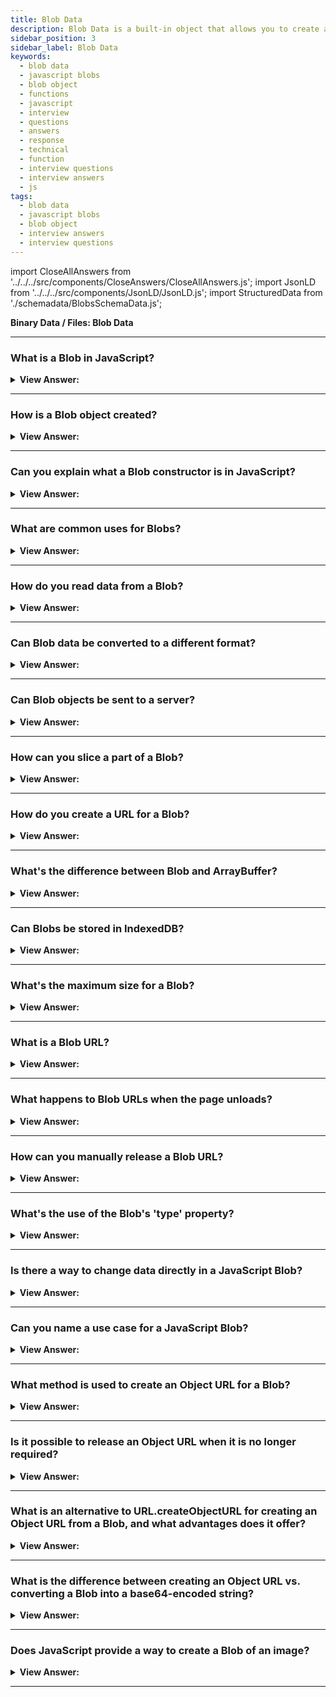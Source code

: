 ```yaml
---
title: Blob Data
description: Blob Data is a built-in object that allows you to create a Blob object. It is used in the browser to create a Blob object from an array of bytes.
sidebar_position: 3
sidebar_label: Blob Data
keywords:
  - blob data
  - javascript blobs
  - blob object
  - functions
  - javascript
  - interview
  - questions
  - answers
  - response
  - technical
  - function
  - interview questions
  - interview answers
  - js
tags:
  - blob data
  - javascript blobs
  - blob object
  - interview answers
  - interview questions
---
```


import CloseAllAnswers from '../../../src/components/CloseAnswers/CloseAllAnswers.js';
import JsonLD from '../../../src/components/JsonLD/JsonLD.js';
import StructuredData from './schemadata/BlobsSchemaData.js';

<JsonLD data={StructuredData} />

<head>
  <title>Blob Data | JavaScript Frontend Phone Interview Questions</title>
</head>

**Binary Data / Files: Blob Data**

<CloseAllAnswers />

---

### What is a Blob in JavaScript?

<details>
  <summary><strong>View Answer:</strong></summary>
  <div>
  <div><strong>Interview Response:</strong> A Blob is a file-like object that represents a sequence of bytes (immutable raw data), used for operations involving large amounts of data like files, images, or video streams.
  </div><br />
  <div><strong className="codeExample">Code Example:</strong><br /><br />

  <div></div>

```js
const blob = new Blob(data, {type: 'text/plain'});
```

  </div>
  </div>
</details>

---

### How is a Blob object created?

<details>
  <summary><strong>View Answer:</strong></summary>
  <div>
  <div><strong>Interview Response:</strong> It's created using the Blob constructor, which takes an array of data parts and optional MIME type.
  </div><br />
  <div><strong className="codeExample">Code Example:</strong><br /><br />

  <div></div>

```js
const blob = new Blob(["This is a sample file content."], { type: "text/plain;charset=utf-8" });
```

  </div>
  </div>
</details>

---

### Can you explain what a Blob constructor is in JavaScript?

<details>
  <summary><strong>View Answer:</strong></summary>
  <div>
  <div><strong>Interview Response:</strong> A Blob constructor in JavaScript is used to create a new Blob object which represents immutable raw data, optionally specifying the data's MIME type.
    </div><br />
  <div><strong>Technical Response:</strong> The Blob() constructor returns a new Blob object. The blob's content consists of an optional string type (a MIME-type usually), plus blobParts - a sequence of other Blob objects, strings, and BufferSource. The blobParts is an array of Blob/BufferSource/String values. The options argument has two optional object parameters, including the type and endings. The Blob type, usually a MIME-type, e.g., text/html. The endings parameter is specific to how to interpret newline characters (\n) within the contents of the data is text. The default value, transparent, copies newline characters into the blob without changing them. To convert newlines to the host system's native convention, specify the value native. The arguments are similar to array.slice, negative numbers are allowed too.
    </div><br />
  <div><strong className="codeExample">Syntax:</strong> new Blob(blobParts, options);<br />

  <div></div>
  </div><br />
  <div><strong className="codeExample">Code Example:</strong><br /><br />

  <div></div>

```js
var myBlobParts = ['<html><h2>This is heading</h2></html>'];
// an array consisting of a single DOMString

var myBlob = new Blob(myBlobParts, {
  type: 'text/html',
  endings: 'transparent',
}); // the blob

console.log(myBlob.size + ' bytes size');
// Output: 37 bytes size

console.log(myBlob.type + ' is the type');
// Output: text/html is the type
```

  </div>
  </div>
</details>

---

### What are common uses for Blobs?

<details>
  <summary><strong>View Answer:</strong></summary>
  <div>
  <div><strong>Interview Response:</strong> Blobs are often used for handling file uploads, download, reading large files, and managing binary data.
  </div>
  </div>
</details>

---

### How do you read data from a Blob?

<details>
  <summary><strong>View Answer:</strong></summary>
  <div>
  <div><strong>Interview Response:</strong> To read data from a Blob in JavaScript, you can use the `FileReader` API. Create a new `FileReader` instance, use its `readAsText()` or `readAsArrayBuffer()` method, and listen for the `onload` event to access the data.
  </div><br />
  <div><strong className="codeExample">Code Example:</strong><br /><br />

  <div></div>

```js
const blob = new Blob(["Hello, JavaScript!"], {type: "text/plain"});
const reader = new FileReader();
reader.readAsText(blob);
reader.onload = function() {
  const text = reader.result;
  console.log(text); // "Hello, JavaScript!"
};
```

  </div>
  </div>
</details>

---

### Can Blob data be converted to a different format?

<details>
  <summary><strong>View Answer:</strong></summary>
  <div>
  <div><strong>Interview Response:</strong> Yes, Blob data can be converted to a text string, binary string, or a data URL.
  </div>
  </div>
</details>

---

### Can Blob objects be sent to a server?

<details>
  <summary><strong>View Answer:</strong></summary>
  <div>
  <div><strong>Interview Response:</strong> Yes, Blob objects can be sent to a server using HTTP protocols like POST or PUT, typically using JavaScript's `fetch` or `XMLHttpRequest` APIs.
  </div><br />
  <div><strong className="codeExample">Code Example:</strong><br /><br />

  <div></div>

```html
<html lang="en">
  <head>
    <meta charset="utf-8" />
    <meta http-equiv="X-UA-Compatible" content="IE=edge" />
    <meta name="viewport" content="width=device-width" />

    <title>Fetch Request example</title>
  </head>

  <body>
    <h1>Fetch Request example</h1>
    <img src="" />
  </body>
  <script>
    const myImage = document.querySelector("img");
    const myRequest = new Request("flowers.jpg");

    fetch(myRequest)
      .then((response) => {
        if (!response.ok) {
          throw new Error(`HTTP error, status = ${response.status}`);
        }
        return response.blob();
      })
      .then((myBlob) => {
        const objectURL = URL.createObjectURL(myBlob);
        myImage.src = objectURL;
      })
      .catch((error) => {
        const p = document.createElement("p");
        p.appendChild(document.createTextNode(`Error: ${error.message}`));
        document.body.insertBefore(p, myImage);
      });
  </script>
</html>
```

  </div>
  </div>
</details>

---

### How can you slice a part of a Blob?

<details>
  <summary><strong>View Answer:</strong></summary>
  <div>
  <div><strong>Interview Response:</strong> To slice a part of a Blob in JavaScript, you can use the Blob.slice() method. Specify the start and end offsets (optional) to create a new Blob containing the desired portion of data.
  </div><br />
  <div><strong className="codeExample">Code Example:</strong><br /><br />

  <div></div>

```js
// Assuming you have a Blob object named 'originalBlob'

// Define the start and end offsets for the slice
const startOffset = 10; // Starting offset in bytes
const endOffset = 50; // Ending offset in bytes (optional)

// Create a new Blob slice using the slice() method
const slicedBlob = originalBlob.slice(startOffset, endOffset);

// Use the slicedBlob as desired (e.g., upload or process it)
console.log('Sliced Blob:', slicedBlob);
```

  </div>
  </div>
</details>

---

### How do you create a URL for a Blob?

<details>
  <summary><strong>View Answer:</strong></summary>
  <div>
  <div><strong>Interview Response:</strong> You can create a URL for a Blob using the `URL.createObjectURL()` method of the `URL` interface in JavaScript. It returns a string representing the Blob's URL.
  </div><br />
  <div><strong className="codeExample">Code Example:</strong><br /><br />

  <div></div>

```js
// Assuming you have a Blob object named 'blobData'

// Create a URL for the Blob
const blobURL = URL.createObjectURL(blobData);

// Use the blobURL as desired (e.g., set it as the source of an image or a download link)
console.log('Blob URL:', blobURL);
```

  </div>
  </div>
</details>

---

### What's the difference between Blob and ArrayBuffer?

<details>
  <summary><strong>View Answer:</strong></summary>
  <div>
  <div><strong>Interview Response:</strong> A Blob is a file-like object of immutable, raw data, useful for storing large data, while an ArrayBuffer is a low-level, mutable binary data buffer, ideal for complex data manipulation.
  </div>
  </div>
</details>

---

### Can Blobs be stored in IndexedDB?

<details>
  <summary><strong>View Answer:</strong></summary>
  <div>
  <div><strong>Interview Response:</strong> IndexedDB can store Blob objects, which are often used for storing large amounts of binary data, like images or files, directly in the database.
  </div><br />
  <div><strong className="codeExample">Code Example:</strong><br /><br />

  <div></div>

```js
// Open a database
var openDB = indexedDB.open('blobDB', 1);

openDB.onupgradeneeded = function() {
  var db = openDB.result;
  var store = db.createObjectStore('blobs', { autoIncrement: true });
};

openDB.onsuccess = function() {
  var db = openDB.result;
  var tx = db.transaction('blobs', 'readwrite');
  var store = tx.objectStore('blobs');
  
  // Create a new blob
  var blob = new Blob(["Hello, world!"], {type: "text/plain"});
  
  // Add the blob to IndexedDB
  store.put(blob, 'hello.txt');
  
  tx.oncomplete = function() {
    db.close();
  };
};
```

In this example, we're storing a simple text Blob in an IndexedDB store. The 'readwrite' parameter in db.transaction is used because we're writing data to the store. The blob is stored with the key 'hello.txt'.

  </div>
  </div>
</details>

---

### What's the maximum size for a Blob?

<details>
  <summary><strong>View Answer:</strong></summary>
  <div>
  <div><strong>Interview Response:</strong> The maximum size of a Blob object is determined by the available memory of the user's device. There isn't a fixed limit defined in the Blob API specification.
  </div>
  </div>
</details>

---

### What is a Blob URL?

<details>
  <summary><strong>View Answer:</strong></summary>
  <div>
  <div><strong>Interview Response:</strong> A Blob URL is a URL that points to a Blob or File object. It's created using the URL.createObjectURL() function in JavaScript.
  </div><br />
  <div><strong className="codeExample">Code Example:</strong><br /><br />

  <div></div>

```javascript
// Create a Blob from a string
var blob = new Blob(["Hello, world!"], {type: "text/plain"});

// Create a Blob URL for the Blob
var blobURL = URL.createObjectURL(blob);

console.log(blobURL);
// This will log a Blob URL like: blob:http://your-site.com/12345678-1234-1234-1234567890ab

// Remember to revoke the Blob URL when you're done with it
URL.revokeObjectURL(blobURL);
```

In this example, `blobURL` will be a Blob URL that you can use as a source in a `<img>`, `<audio>`, `<video>`, `<link>`, or `<script>` tag, or you can open it in a new window or tab. It's important to revoke the Blob URL when you're done with it to free up memory.

  </div>
  </div>
</details>

---

### What happens to Blob URLs when the page unloads?

<details>
  <summary><strong>View Answer:</strong></summary>
  <div>
  <div><strong>Interview Response:</strong> Blob URLs are not automatically revoked when the page unloads. They persist until the document is fully de-referenced or the URLs are explicitly revoked with URL.revokeObjectURL().
  </div><br />
  <div><strong className="codeExample">Code Example:</strong><br /><br />

  <div></div>

```javascript
// Create a Blob from a string
var blob = new Blob(["Hello, world!"], {type: "text/plain"});

// Create a Blob URL for the Blob
var blobURL = URL.createObjectURL(blob);

window.addEventListener('unload', function() {
  // Revoke the Blob URL when the page unloads
  URL.revokeObjectURL(blobURL);
});
```

In this example, the Blob URL `blobURL` will be automatically revoked when the page unloads, freeing up memory. Note that Blob URLs should also be revoked as soon as they are no longer needed, even if the page is not unloading.

  </div>
  </div>
</details>

---

### How can you manually release a Blob URL?

<details>
  <summary><strong>View Answer:</strong></summary>
  <div>
  <div><strong>Interview Response:</strong> You can manually release a Blob URL using the `URL.revokeObjectURL()` method in JavaScript, which frees up the memory associated with the Blob.
  </div><br />
  <div><strong className="codeExample">Code Example:</strong><br /><br />

  <div></div>

```js
URL.revokeObjectURL(blobURL);
```

  </div>
  </div>
</details>

---

### What's the use of the Blob's 'type' property?

<details>
  <summary><strong>View Answer:</strong></summary>
  <div>
  <div><strong>Interview Response:</strong> The Blob 'type' property returns the MIME type of the data contained within the Blob. It's useful when we want to specify how the Blob should be interpreted.
  </div><br />
  <div><strong className="codeExample">Code Example:</strong><br /><br />

  <div></div>

```javascript
// Create a Blob from a string with 'text/plain' MIME type
var textBlob = new Blob(["Hello, world!"], {type: "text/plain"});
console.log(textBlob.type); // Outputs: text/plain

// Create a Blob for a .png image with 'image/png' MIME type
var binaryData = []; // Add your binary image data here
var imageBlob = new Blob(binaryData, {type: "image/png"});
console.log(imageBlob.type); // Outputs: image/png
```

In this code, the 'type' property is used to define the content type of the data stored in the Blob object. This can be useful when serving the Blob data, as the receiving end can know how to handle the data based on its MIME type.

  </div>
  </div>
</details>

---

### Is there a way to change data directly in a JavaScript Blob?

<details>
  <summary><strong>View Answer:</strong></summary>
  <div>
  <div><strong>Interview Response:</strong> No, Blobs in JavaScript are immutable. To modify Blob data, you'd have to create a new Blob with the updated data.
    </div><br />
  <div><strong>Technical Response:</strong> No Blob objects are immutable, we cannot change data directly in a Blob, but we can slice parts of a Blob, create new Blob objects from them, mix them into a new Blob, and so on. This behavior is like JavaScript strings: we cannot change a character in a string, but we can make a new corrected string.
    </div><br />
  <div><strong className="codeExample">Syntax:</strong> var newBlob = blob.slice(start, end, contentType);<br /><br />

  <div></div>

  </div><br />
  <div><strong className="codeExample">Code Example:</strong><br /><br />

  <div></div>

```js
let blob = new Blob(['<html><h2>This is heading</h2></html>'], {
  type: 'text/html',
  endings: 'transparent',
});

let blobSlice = blob.slice(3, 25);

console.log(blobSlice.size); // returns 22
console.log(blob.type); // returns text/html
```

  </div>
  </div>
</details>

---

### Can you name a use case for a JavaScript Blob?

<details>
  <summary><strong>View Answer:</strong></summary>
  <div>
  <div><strong>Interview Response:</strong> A use case for JavaScript Blob is processing large files, like uploading images or streaming videos to a web server.
    </div><br />
  <div><strong>Technical Response:</strong> To display its contents, a Blob gets used as a URL for &#8249;a&#8250;, &#8249;img&#8250; or other tags. Thanks to type, we can also download/upload Blob objects, and the type naturally becomes Content-Type in network requests.
    </div><br />
  <div><strong className="codeExample">Code Example:</strong><br /><br />

  <div></div>

```html
<!-- download attribute forces the browser to download instead of navigating -->
<a download="hello.txt" href="#" id="link">Download</a>

<script>
  let blob = new Blob(['Hello, world!'], { type: 'text/plain' });

  link.href = URL.createObjectURL(blob);
</script>
```

  </div>
  </div>
</details>

---

### What method is used to create an Object URL for a Blob?

<details>
  <summary><strong>View Answer:</strong></summary>
  <div>
  <div><strong>Interview Response:</strong> The URL.createObjectURL() method is used to create an Object URL for a Blob.
    </div><br />
  <div><strong>Technical Response:</strong> The URL.createObjectURL() static method creates a DOMString containing a URL representing the object given in the parameter. The URL lifetime gets tied to the document in the window on which it gets created. The new object URL represents the specified File object or Blob object. Each time you call createObjectURL(), a new object URL gets created, even if you've already created one for the same object. This behavior has the potential of taking up unnecessary resources and should be released.
    </div><br />
  <div><strong className="codeExample">Code Example:</strong><br /><br />

  <div></div>

```js
const objectURL = URL.createObjectURL(object); // Can be file or Blob object
```

  </div>
  </div>
</details>

---

### Is it possible to release an Object URL when it is no longer required?

<details>
  <summary><strong>View Answer:</strong></summary>
  <div>
  <div><strong>Interview Response:</strong> Yes, we can use URL.revokeObjectURL(URL) to remove the reference from the internal mapping, thus allowing the Blob to be deleted (if there are no other references), and the memory freed.
    </div><br />
  <div><strong className="codeExample">Code Example:</strong><br /><br />

  <div></div>

```js
let link = document.createElement('a');
link.download = 'hello.txt';

let blob = new Blob(['Hello, world!'], { type: 'text/plain' });

link.href = URL.createObjectURL(blob);

link.click();

URL.revokeObjectURL(link.href);
```

  </div>
  </div>
</details>

---

### What is an alternative to URL.createObjectURL for creating an Object URL from a Blob, and what advantages does it offer?

<details>
  <summary><strong>View Answer:</strong></summary>
  <div>
  <div><strong>Interview Response:</strong> An alternative is to convert the Blob into a base64-encoded string. This can be used in "data-urls", offering versatility, but URL.createObjectURL is usually simpler and faster.
    </div><br />
  <div><strong>Techncial Response:</strong> An alternative to URL.createObjectURL is to convert a Blob into a base64-encoded string. That encoding represents binary data as a string of ultra-safe “readable” characters with ASCII-codes from 0 to 64. And what is more important – we can use this encoding in “data-urls”. A data URL has the form data:[&#8249;mediatype&#8250;][;base64], &#8249;data&#8250;. We can use such URLs everywhere, on par with “regular” URLs. To transform a Blob into base64, we can use the built-in FileReader object. Both ways of making a URL of a Blob are usable. But usually URL.createObjectURL(blob) is simpler and faster.
    </div><br />
  <div><strong className="codeExample">Code Example:</strong><br /><br />

  <div></div>

```js
let link = document.createElement('a');
link.download = 'hello.txt';

let blob = new Blob(['Hello, world!'], { type: 'text/plain' });

let reader = new FileReader();
reader.readAsDataURL(blob); // converts the blob to base64 and calls onload

reader.onload = function () {
  link.href = reader.result; // data url
  link.click();
};
```

  </div>
  </div>
</details>

---

### What is the difference between creating an Object URL vs. converting a Blob into a base64-encoded string?

<details>
  <summary><strong>View Answer:</strong></summary>
  <div>
  <div><strong>Interview Response:</strong> When creating an Object URL, we need to know the memory ramifications. Using URL.createObjectURL requires us use to revoke it when it is no longer needed. However, a Blob conversion does not require revocation of the invoked conversion. If we are concerned about simplicity, speed, and stability, the URL.createObjectURL is recommended.
    </div><br />
  <div><strong className="codeExample">Code Example:</strong><br /><br />

  <div></div>

```js
// Create a Blob
var blob = new Blob(["Hello, world!"], {type: "text/plain"});

// Convert Blob to base64
var reader = new FileReader();
reader.onloadend = function() {
  var base64data = reader.result;                
  console.log(base64data); // "data:text/plain;base64,SGVsbG8sIHdvcmxkIQ=="
}
reader.readAsDataURL(blob);

// Create Blob URL
var blobURL = URL.createObjectURL(blob);
console.log(blobURL); // blob:http://your-site.com/12345678-1234-1234-1234567890ab
```

In this code, **FileReader.readAsDataURL()** is used to read the Blob as a base64-encoded string (data URL), while **URL.createObjectURL()** is used to create a Blob URL. These two methods can be used in different scenarios depending on the requirements of your application.

---

:::note
Creating a Blob URL is more memory-efficient and faster for large files. Converting to base64 increases size by about 33% but is necessary when data needs to be embedded or stored as text.
:::

  </div>
  </div>
</details>

---

### Does JavaScript provide a way to create a Blob of an image?

<details>
  <summary><strong>View Answer:</strong></summary>
  <div>
  <div><strong>Interview Response:</strong> Yes, JavaScript can create a Blob of an image using the fetch API to retrieve the image, then calling response.blob().
    </div><br />
  <div><strong>Technical Response:</strong> Yes, we can create a Blob of an image, an image part, or even make a page screenshot. That is handy to upload it somewhere. We can use the HTML &#8249;canvas&#8250; element to handle image operations like drawing an image using canvas.drawImage.
    </div><br />
  <div><strong className="codeExample">Code Example:</strong><br /><br />

  <div></div>

```js
// take any image
let img = document.querySelector('img');

// make <canvas> of the same size
let canvas = document.createElement('canvas');
canvas.width = img.clientWidth;
canvas.height = img.clientHeight;

let context = canvas.getContext('2d');

// copy image to it (this method allows to cut image)
context.drawImage(img, 0, 0);
// we can context.rotate(), and do many other things on canvas

// toBlob is async opereation, callback is called when done
canvas.toBlob(function (blob) {
  // blob ready, download it
  let link = document.createElement('a');
  link.download = 'example.png';

  link.href = URL.createObjectURL(blob);
  link.click();

  // delete the internal blob reference, to let the browser clear memory from it
  URL.revokeObjectURL(link.href);
}, 'image/png');
```

  </div>
  </div>
</details>

---
